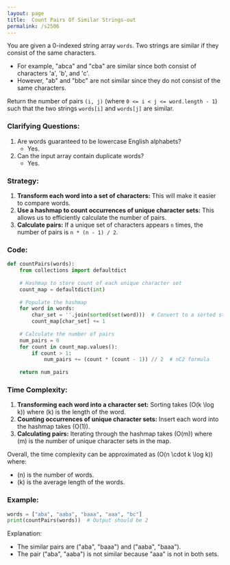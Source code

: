 ```yaml
---
layout: page
title:  Count Pairs Of Similar Strings-out
permalink: /s2506
---
```

You are given a 0-indexed string array `words`. 
Two strings are similar if they consist of the same characters.
- For example, "abca" and "cba" are similar since both consist of characters 'a', 'b', and 'c'.
- However, "ab" and "bbc" are not similar since they do not consist of the same characters.

Return the number of pairs `(i, j)` (where `0 <= i < j <= word.length - 1`) such that the two strings `words[i]` and `words[j]` are similar.

### Clarifying Questions:
1. Are words guaranteed to be lowercase English alphabets?
   - Yes.
2. Can the input array contain duplicate words?
   - Yes.

### Strategy:
1. **Transform each word into a set of characters:** This will make it easier to compare words.
2. **Use a hashmap to count occurrences of unique character sets:** This allows us to efficiently calculate the number of pairs.
3. **Calculate pairs:** If a unique set of characters appears `n` times, the number of pairs is `n * (n - 1) / 2`.

### Code:
```python
def countPairs(words):
    from collections import defaultdict
    
    # Hashmap to store count of each unique character set
    count_map = defaultdict(int)
    
    # Populate the hashmap
    for word in words:
        char_set = ''.join(sorted(set(word)))  # Convert to a sorted string for use as key
        count_map[char_set] += 1
    
    # Calculate the number of pairs
    num_pairs = 0
    for count in count_map.values():
        if count > 1:
            num_pairs += (count * (count - 1)) // 2  # nC2 formula
    
    return num_pairs
```

### Time Complexity:
1. **Transforming each word into a character set:** Sorting takes \(O(k \log k)\) where \(k\) is the length of the word.
2. **Counting occurrences of unique character sets:** Insert each word into the hashmap takes \(O(1)\).
3. **Calculating pairs:** Iterating through the hashmap takes \(O(m)\) where \(m\) is the number of unique character sets in the map.

Overall, the time complexity can be approximated as \(O(n \cdot k \log k)\) where:
- \(n\) is the number of words.
- \(k\) is the average length of the words.

### Example:
```python
words = ["aba", "aaba", "baaa", "aaa", "bc"]
print(countPairs(words))  # Output should be 2
```
Explanation: 
- The similar pairs are ("aba", "baaa") and ("aaba", "baaa").
- The pair ("aba", "aaba") is not similar because "aaa" is not in both sets.